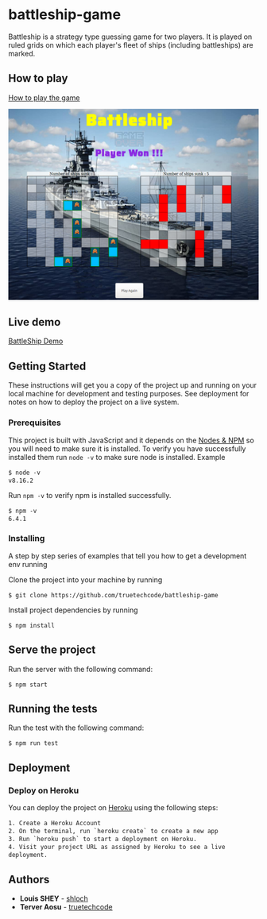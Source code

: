 # battleship-game

Battleship is a strategy type guessing game for two players. It is played on ruled grids on which each player's fleet of ships (including battleships) are marked.

## How to play

[How to play the game](https://en.wikipedia.org/wiki/Battleship_(game))

![Battle Ship Game ScreenShoot](./dist/assets/images/Battleship_Game.png)

## Live demo

[BattleShip Demo](https://rawcdn.githack.com/truetechcode/battleship-game/9768495e4e92db01a47aac64ca4ab17633435af0/dist/index.html)

## Getting Started

These instructions will get you a copy of the project up and running on your local machine for development and testing purposes. See deployment for notes on how to deploy the project on a live system.

### Prerequisites

This project is built with JavaScript and it depends on the [Nodes & NPM](https://docs.npmjs.com/downloading-and-installing-node-js-and-npm) so you will need to make sure it is installed.
To verify you have successfully installed them run `node -v` to make sure node is installed. Example

```
$ node -v
v8.16.2
```
Run `npm -v` to verify npm is installed successfully.

```
$ npm -v
6.4.1
```

### Installing

A step by step series of examples that tell you how to get a development env running

Clone the project into your machine by running

```
$ git clone https://github.com/truetechcode/battleship-game
```

Install project dependencies by running

```
$ npm install
```

## Serve the project

Run the server with the following command:

```
$ npm start
```

## Running the tests

Run the test with the following command:

```
$ npm run test
```

## Deployment

### Deploy on Heroku

You can deploy the project on [Heroku](https://www.heroku.com/) using the following steps:

    1. Create a Heroku Account
    2. On the terminal, run `heroku create` to create a new app
    3. Run `heroku push` to start a deployment on Heroku.
    4. Visit your project URL as assigned by Heroku to see a live deployment.


## Authors

* **Louis SHEY** - [shloch](https://github.com/shloch)
* **Terver Aosu** - [truetechcode](https://github.com/truetechcode)
